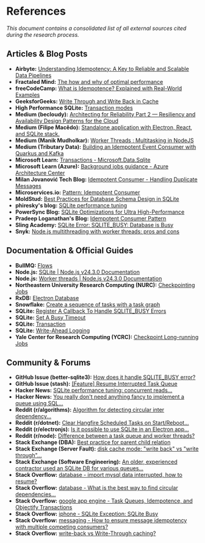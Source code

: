 # References

*This document contains a consolidated list of all external sources cited during the research process.*

## Articles & Blog Posts

*   **Airbyte:** [Understanding Idempotency: A Key to Reliable and Scalable Data Pipelines](https://airbyte.com/data-engineering-resources/idempotency-in-data-pipelines)
*   **Fractaled Mind:** [The how and why of optimal performance](https://fractaledmind.github.io/2024/04/15/sqlite-on-rails-the-how-and-why-of-optimal-performance/)
*   **freeCodeCamp:** [What is Idempotence? Explained with Real-World Examples](https://www.freecodecamp.org/news/idempotence-explained/)
*   **GeeksforGeeks:** [Write Through and Write Back in Cache](https://www.geeksforgeeks.org/write-through-and-write-back-in-cache/)
*   **High Performance SQLite:** [Transaction modes](https://highperformancesqlite.com/watch/transaction-modes)
*   **Medium (becloudy):** [Architecting for Reliability Part 2 — Resiliency and Availability Design Patterns for the Cloud](https://medium.com/becloudy/architecting-for-reliability-part-2-resiliency-and-availability-design-patterns-for-the-cloud-cf7aaaed0df2)
*   **Medium (Filipe Macêdo):** [Standalone application with Electron, React, and SQLite stack.](https://fmacedoo.medium.com/standalone-application-with-electron-react-and-sqlite-stack-9536a8b5a7b9)
*   **Medium (Manik Mudholkar):** [Worker Threads : Multitasking in NodeJS](https://medium.com/@manikmudholkar831995/worker-threads-multitasking-in-nodejs-6028cdf35e9d)
*   **Medium (Tributary Data):** [Building an Idempotent Event Consumer with Quarkus and Kafka](https://medium.com/event-driven-utopia/building-an-idempotent-event-consumer-with-quarkus-and-kafka-1b342088d8db)
*   **Microsoft Learn:** [Transactions - Microsoft.Data.Sqlite](https://learn.microsoft.com/en-us/dotnet/standard/data/sqlite/transactions)
*   **Microsoft Learn (Azure):** [Background jobs guidance - Azure Architecture Center](https://learn.microsoft.com/en-us/azure/architecture/best-practices/background-jobs)
*   **Milan Jovanović Tech Blog:** [Idempotent Consumer - Handling Duplicate Messages](https://www.milanjovanovic.tech/blog/idempotent-consumer-handling-duplicate-messages)
*   **Microservices.io:** [Pattern: Idempotent Consumer](https://microservices.io/patterns/communication-style/idempotent-consumer.html)
*   **MoldStud:** [Best Practices for Database Schema Design in SQLite](https://moldstud.com/articles/p-best-practices-for-database-schema-design-in-sqlite)
*   **phiresky's blog:** [SQLite performance tuning](https://phiresky.github.io/blog/2020/sqlite-performance-tuning/)
*   **PowerSync Blog:** [SQLite Optimizations for Ultra High-Performance](https://www.powersync.com/blog/sqlite-optimizations-for-ultra-high-performance)
*   **Pradeep Loganathan's Blog:** [Idempotent Consumer Pattern](https://pradeepl.com/blog/patterns/idempotent-consumer-pattern/)
*   **Sling Academy:** [SQLite Error: SQLITE_BUSY: Database is Busy](https://www.slingacademy.com/article/sqlite-error-sqlite-busy-database-is-busy/)
*   **Snyk:** [Node.js multithreading with worker threads: pros and cons](https://snyk.io/blog/node-js-multithreading-worker-threads-pros-cons/)

## Documentation & Official Guides

*   **BullMQ:** [Flows](https://docs.bullmq.io/guide/flows)
*   **Node.js:** [SQLite | Node.js v24.3.0 Documentation](https://nodejs.org/api/sqlite.html)
*   **Node.js:** [Worker threads | Node.js v24.3.0 Documentation](https://nodejs.org/api/worker_threads.html)
*   **Northeastern University Research Computing (NURC):** [Checkpointing Jobs](https://rc-docs.northeastern.edu/en/latest/best-practices/checkpointing.html)
*   **RxDB:** [Electron Database](https://rxdb.info/electron-database.html)
*   **Snowflake:** [Create a sequence of tasks with a task graph](https://docs.snowflake.com/en/user-guide/tasks-graphs)
*   **SQLite:** [Register A Callback To Handle SQLITE_BUSY Errors](https://www.sqlite.org/c3ref/busy_handler.html)
*   **SQLite:** [Set A Busy Timeout](https://www.sqlite.org/c3ref/busy_timeout.html)
*   **SQLite:** [Transaction](https://www.sqlite.org/lang_transaction.html)
*   **SQLite:** [Write-Ahead Logging](https://www.sqlite.org/wal.html)
*   **Yale Center for Research Computing (YCRC):** [Checkpoint Long-running Jobs](https://docs.ycrc.yale.edu/clusters-at-yale/guides/checkpointing/)

## Community & Forums

*   **GitHub Issue (better-sqlite3):** [How does it handle SQLITE_BUSY error?](https://github.com/WiseLibs/better-sqlite3/issues/155)
*   **GitHub Issue (stash):** [[Feature] Resume Interrupted Task Queue](https://github.com/stashapp/stash/issues/1445)
*   **Hacker News:** [SQLite performance tuning: concurrent reads...](https://news.ycombinator.com/item?id=35547819)
*   **Hacker News:** [You really don't need anything fancy to implement a queue using SQL...](https://news.ycombinator.com/item?id=27482402)
*   **Reddit (r/algorithms):** [Algorithm for detecting circular inter dependency...](https://www.reddit.com/r/algorithms/comments/12vgitj/algorithm_for_detecting_circular_inter_dependency/)
*   **Reddit (r/dotnet):** [Clear Hangfire Scheduled Tasks on Start/Reboot...](https://www.reddit.com/r/dotnet/comments/w509p8/clear_hangfire_scheduled_tasks_on_startreboot/)
*   **Reddit (r/electronjs):** [Is it possible to use SQLite in an Electron app...](https://www.reddit.com/r/electronjs/comments/1lig2gx/is_it_possible_to_use_sqlite_in_an_electron_app/)
*   **Reddit (r/node):** [Difference between a task queue and worker threads?](https://www.reddit.com/r/node/comments/tdrjq2/difference_between_a_task_queue_and_worker_threads/)
*   **Stack Exchange (DBA):** [Best practice for parent child relation](https://dba.stackexchange.com/questions/142138/best-practice-for-parent-child-relation)
*   **Stack Exchange (Server Fault):** [disk cache mode: "write back" vs "write through"...](https://serverfault.com/questions/1113656/disk-cache-mode-write-back-vs-write-through-in-iscsi-context)
*   **Stack Exchange (Software Engineering):** [An older, experienced contractor used an SQLite DB for various queues...](https://softwareengineering.stackexchange.com/questions/404344/an-older-experienced-contractor-used-an-sqlite-db-for-various-queues-am-i-a)
*   **Stack Overflow:** [database - import mysql data interrupted, how to resume?](https://stackoverflow.com/questions/9379079/import-mysql-data-interrupted-how-to-resume)
*   **Stack Overflow:** [database - What is the best way to find circular dependencies...](https://stackoverflow.com/questions/61238490/what-is-the-best-way-to-find-circular-dependencies-in-a-directed-graph-data-stru)
*   **Stack Overflow:** [google app engine - Task Queues, Idempotence, and Objectify Transactions](https://stackoverflow.com/questions/24440554/task-queues-idempotence-and-objectify-transactions)
*   **Stack Overflow:** [iphone - SQLite Exception: SQLite Busy](https://stackoverflow.com/questions/964207/sqlite-exception-sqlite-busy)
*   **Stack Overflow:** [messaging - How to ensure message idempotency with multiple competing consumers?](https://stackoverflow.com/questions/1668973/how-to-ensure-message-idempotency-with-multiple-competing-consumers)
*   **Stack Overflow:** [write-back vs Write-Through caching?](https://stackoverflow.com/questions/27087912/write-back-vs-write-through-caching)